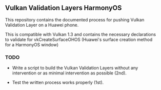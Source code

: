 ## Vulkan Validation Layers HarmonyOS

This repository contains the documented process for pushing Vulkan Validation Layer on a Huawei phone.

This is compatible with Vulkan 1.3 and contains the necessary declarations to validate for vkCreateSurfaceOHOS (Huawei's surface creation method for a HarmonyOS window)

### TODO

- Write a script to build the Vulkan Validation Layers without any intervention or as minimal intervention as possible (2nd).

- Test the written process works properly (1st).
